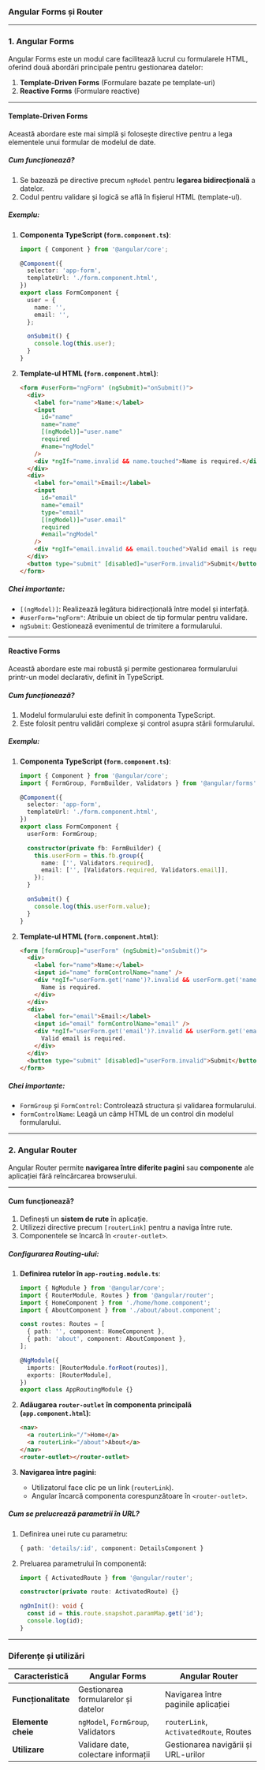 ### **Angular Forms și Router**

---

### **1. Angular Forms**
Angular Forms este un modul care facilitează lucrul cu formularele HTML, oferind două abordări principale pentru gestionarea datelor:
1. **Template-Driven Forms** (Formulare bazate pe template-uri)
2. **Reactive Forms** (Formulare reactive)

---

#### **Template-Driven Forms**
Această abordare este mai simplă și folosește directive pentru a lega elementele unui formular de modelul de date.

##### **Cum funcționează?**
1. Se bazează pe directive precum `ngModel` pentru **legarea bidirecțională** a datelor.
2. Codul pentru validare și logică se află în fișierul HTML (template-ul).

##### **Exemplu:**
1. **Componenta TypeScript (`form.component.ts`)**:
   ```typescript
   import { Component } from '@angular/core';

   @Component({
     selector: 'app-form',
     templateUrl: './form.component.html',
   })
   export class FormComponent {
     user = {
       name: '',
       email: '',
     };

     onSubmit() {
       console.log(this.user);
     }
   }
   ```

2. **Template-ul HTML (`form.component.html`)**:
   ```html
   <form #userForm="ngForm" (ngSubmit)="onSubmit()">
     <div>
       <label for="name">Name:</label>
       <input
         id="name"
         name="name"
         [(ngModel)]="user.name"
         required
         #name="ngModel"
       />
       <div *ngIf="name.invalid && name.touched">Name is required.</div>
     </div>
     <div>
       <label for="email">Email:</label>
       <input
         id="email"
         name="email"
         type="email"
         [(ngModel)]="user.email"
         required
         #email="ngModel"
       />
       <div *ngIf="email.invalid && email.touched">Valid email is required.</div>
     </div>
     <button type="submit" [disabled]="userForm.invalid">Submit</button>
   </form>
   ```

##### **Chei importante:**
- `[(ngModel)]`: Realizează legătura bidirecțională între model și interfață.
- `#userForm="ngForm"`: Atribuie un obiect de tip formular pentru validare.
- `ngSubmit`: Gestionează evenimentul de trimitere a formularului.

---

#### **Reactive Forms**
Această abordare este mai robustă și permite gestionarea formularului printr-un model declarativ, definit în TypeScript.

##### **Cum funcționează?**
1. Modelul formularului este definit în componenta TypeScript.
2. Este folosit pentru validări complexe și control asupra stării formularului.

##### **Exemplu:**
1. **Componenta TypeScript (`form.component.ts`)**:
   ```typescript
   import { Component } from '@angular/core';
   import { FormGroup, FormBuilder, Validators } from '@angular/forms';

   @Component({
     selector: 'app-form',
     templateUrl: './form.component.html',
   })
   export class FormComponent {
     userForm: FormGroup;

     constructor(private fb: FormBuilder) {
       this.userForm = this.fb.group({
         name: ['', Validators.required],
         email: ['', [Validators.required, Validators.email]],
       });
     }

     onSubmit() {
       console.log(this.userForm.value);
     }
   }
   ```

2. **Template-ul HTML (`form.component.html`)**:
   ```html
   <form [formGroup]="userForm" (ngSubmit)="onSubmit()">
     <div>
       <label for="name">Name:</label>
       <input id="name" formControlName="name" />
       <div *ngIf="userForm.get('name')?.invalid && userForm.get('name')?.touched">
         Name is required.
       </div>
     </div>
     <div>
       <label for="email">Email:</label>
       <input id="email" formControlName="email" />
       <div *ngIf="userForm.get('email')?.invalid && userForm.get('email')?.touched">
         Valid email is required.
       </div>
     </div>
     <button type="submit" [disabled]="userForm.invalid">Submit</button>
   </form>
   ```

##### **Chei importante:**
- `FormGroup` și `FormControl`: Controlează structura și validarea formularului.
- `formControlName`: Leagă un câmp HTML de un control din modelul formularului.

---

### **2. Angular Router**
Angular Router permite **navigarea între diferite pagini** sau **componente** ale aplicației fără reîncărcarea browserului.

---

#### **Cum funcționează?**
1. Definești un **sistem de rute** în aplicație.
2. Utilizezi directive precum `[routerLink]` pentru a naviga între rute.
3. Componentele se încarcă în `<router-outlet>`.

##### **Configurarea Routing-ului:**
1. **Definirea rutelor în `app-routing.module.ts`**:
   ```typescript
   import { NgModule } from '@angular/core';
   import { RouterModule, Routes } from '@angular/router';
   import { HomeComponent } from './home/home.component';
   import { AboutComponent } from './about/about.component';

   const routes: Routes = [
     { path: '', component: HomeComponent },
     { path: 'about', component: AboutComponent },
   ];

   @NgModule({
     imports: [RouterModule.forRoot(routes)],
     exports: [RouterModule],
   })
   export class AppRoutingModule {}
   ```

2. **Adăugarea `router-outlet` în componenta principală (`app.component.html`)**:
   ```html
   <nav>
     <a routerLink="/">Home</a>
     <a routerLink="/about">About</a>
   </nav>
   <router-outlet></router-outlet>
   ```

3. **Navigarea între pagini:**
   - Utilizatorul face clic pe un link (`routerLink`).
   - Angular încarcă componenta corespunzătoare în `<router-outlet>`.

##### **Cum se prelucrează parametrii în URL?**
1. Definirea unei rute cu parametru:
   ```typescript
   { path: 'details/:id', component: DetailsComponent }
   ```

2. Preluarea parametrului în componentă:
   ```typescript
   import { ActivatedRoute } from '@angular/router';

   constructor(private route: ActivatedRoute) {}

   ngOnInit(): void {
     const id = this.route.snapshot.paramMap.get('id');
     console.log(id);
   }
   ```

---

### **Diferențe și utilizări**
| Caracteristică        | Angular Forms                     | Angular Router                       |
|-----------------------|------------------------------------|--------------------------------------|
| **Funcționalitate**   | Gestionarea formularelor și datelor | Navigarea între paginile aplicației  |
| **Elemente cheie**    | `ngModel`, `FormGroup`, Validators | `routerLink`, `ActivatedRoute`, Routes |
| **Utilizare**         | Validare date, colectare informații | Gestionarea navigării și URL-urilor  |


